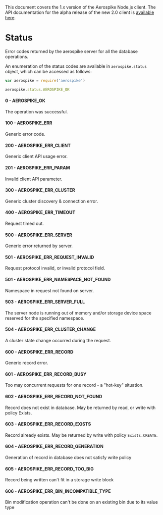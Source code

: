 This document covers the 1.x version of the Aerospike Node.js client. The API
documentation for the alpha release of the new 2.0 client is
[available here](http://www.aerospike.com/apidocs/nodejs/).

# Status

Error codes returned by the aerospike server for all the database operations.

An enumeration of the status codes are available in `aerospike.status` object, which can be accessed as follows:

```js
var aerospike = require('aerospike')

aerospike.status.AEROSPIKE_OK
```


#### 0 - AEROSPIKE_OK

The operation was successful.

#### 100 - AEROSPIKE_ERR

Generic error code.

#### 200 - AEROSPIKE_ERR_CLIENT

Generic client API usage error.

#### 201 - AEROSPIKE_ERR_PARAM

Invalid client API parameter.

#### 300 - AEROSPIKE_ERR_CLUSTER

Generic cluster discovery & connection error.

#### 400 - AEROSPIKE_ERR_TIMEOUT

Request timed out.

#### 500 - AEROSPIKE_ERR_SERVER

Generic error returned by server.

#### 501 - AEROSPIKE_ERR_REQUEST_INVALID

Request protocol invalid, or invalid protocol field.

#### 501 - AEROSPIKE_ERR_NAMESPACE_NOT_FOUND

Namespace in request not found on server.

#### 503 - AEROSPIKE_ERR_SERVER_FULL

The server node is running out of memory and/or storage device space reserved for the specified namespace.

#### 504 - AEROSPIKE_ERR_CLUSTER_CHANGE

A cluster state change occurred during the request.

#### 600 - AEROSPIKE_ERR_RECORD

Generic record error.

#### 601 - AEROSPIKE_ERR_RECORD_BUSY

Too may concurrent requests for one record - a "hot-key" situation.

#### 602 - AEROSPIKE_ERR_RECORD_NOT_FOUND

Record does not exist in database. May be returned by read, or write with policy Exists.

#### 603 - AEROSPIKE_ERR_RECORD_EXISTS

Record already exists. May be returned by write with policy `Exists.CREATE`.

#### 604 - AEROSPIKE_ERR_RECORD_GENERATION

Generation of record in database does not satisfy write policy

#### 605 - AEROSPIKE_ERR_RECORD_TOO_BIG

Record being written can't fit in a storage write block

#### 606 - AEROSPIKE_ERR_BIN_INCOMPATIBLE_TYPE

Bin modification operation can't be done on an existing bin due to its value type
